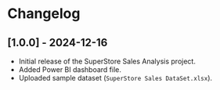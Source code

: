 # Changelog

## [1.0.0] - 2024-12-16
- Initial release of the SuperStore Sales Analysis project.
- Added Power BI dashboard file.
- Uploaded sample dataset (`SuperStore Sales DataSet.xlsx`).
